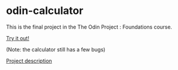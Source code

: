 # odin-calculator


 This is the final project in the The Odin Project : Foundations course. 
 
 [Try it out!](https://semplicita.github.io/odin-calculator/)
 
 (Note: the calculator still has a few bugs)
 
 [Project description](https://www.theodinproject.com/lessons/foundations-calculator)
